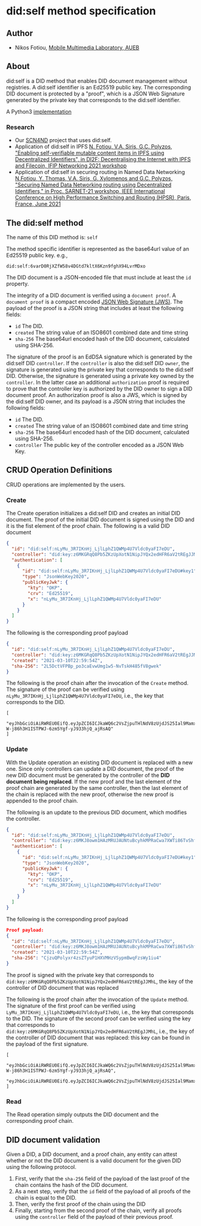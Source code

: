 # did:self method specification
## Author
* Nikos Fotiou, [Mobile Multimedia Laboratory, AUEB](https://mm.aueb.gr)

## About
did:self is a DID method that enables DID document management without registries. 
A did:self identifier is an Ed25519 public key.
The corresponding 
DID document is protected by a "proof", which is a JSON Web Signature generated
by the private key that corresponds to the did:self identifier.

A Python3 [implementation](https://github.com/mmlab-aueb/did-self-py)

### Research
* Our [SCN4ND](https://mm.aueb.gr/scn4ndn/) project that uses did:self.
* Application of did:self in IPFS [N. Fotiou, V.A. Siris, G.C. Polyzos,
"Enabling self-verifiable mutable content items in IPFS using Decentralized 
Identifiers", in DI2F: Decentralising the Internet with IPFS and Filecoin, IFIP Networking 2021 workshop](https://arxiv.org/abs/2105.08395)
* Application of did:self in securing routing in Named Data Networking
[N.Fotiou, Y. Thomas, V.A. Siris, G. Xylomenos and G.C. Polyzos, "Securing Named Data Networking routing using Decentralized Identifiers," in Proc. SARNET-21 workshop, IEEE International Conference on High Performance Switching and Routing (HPSR), Paris, France, June 2021](https://mm.aueb.gr/publications/12279f1a-8166-4560-aead-56dfe90df93f.pdf)

## The did:self method 
The name of this DID method is: `self`

The method specific identifier is represented as the base64url value
of an Ed25519 public key. e.g.,

```
did:self:6varD0RjXZfW58v4DGtd7kltX6Kzn9fghX94LvrMDxo
```

The DID document is a JSON-encoded file that must include at least
the `id` property.  

The integrity of a DID document is verified using a 
`document proof`. A `document proof` is a compact encoded 
[JSON Web Signature (JWS)](https://tools.ietf.org/html/rfc7515).
The payload of the proof is a JSON string that includes at least the following 
fields: 

* `id` The DID.
* `created` The string value of an ISO8601 combined date and time string
* `sha-256` The base64url encoded hash of the DID document, calculated using SHA-256.

The signature of the proof is an EdDSA signature which is generated 
by the did:self DID `controller`. If the `controller` is also the did:self 
DID `owner`, the signature is generated using the private key that corresponds 
to the did:self DID. Otherwise, the signature is generated using a private key
owned by the `controller`. In the latter case an additional
`authorization` proof is required to prove that the controller key is
authorized by the DID owner to sign a DID document proof. An authorization proof 
is also a JWS, which is signed by the did:self DID owner, and its payload is 
a JSON string that includes the following fields:

* `id` The DID.
* `created` The string value of an ISO8601 combined date and time string
* `sha-256` The base64url encoded hash of the DID document, calculated using SHA-256.
* `controller` The public key of the controller encoded as a JSON Web Key. 


## CRUD Operation Definitions
CRUD operations are implemented by the users. 

### Create
The Create operation initializes a did:self DID and creates an initial DID document. 
The proof of the initial DID document is signed using the DID
and it is the fist element of the proof chain. The following is a valid DID document

```JSON
{
  "id": "did:self:nLyMu_3R7IKnHj_LjlLphZ1QWMp4U7Vldc0yaFI7eDU",
  "controller": "did:key:z6MKGRqQ8Pb5ZKzUpXotN1NipJYQx2edHFR6aV2tREgJJMhL",
  "authentication": [
    {
      "id": "did:self:nLyMu_3R7IKnHj_LjlLphZ1QWMp4U7Vldc0yaFI7eDU#key1",
      "type": "JsonWebKey2020",
      "publicKeyJwk": {
        "kty": "OKP",
        "crv": "Ed25519",
        "x": "nLyMu_3R7IKnHj_LjlLphZ1QWMp4U7Vldc0yaFI7eDU"
      }
    }
  ]
}
```

The following is the corresponding proof payload

```JSON
{
  "id": "did:self:nLyMu_3R7IKnHj_LjlLphZ1QWMp4U7Vldc0yaFI7eDU",
  "controller": "did:key:z6MKGRqQ8Pb5ZKzUpXotN1NipJYQx2edHFR6aV2tREgJJMhL",
  "created": "2021-03-10T22:59:54Z",
  "sha-256": "2L5DctVFPBp_po3caEvwUmg1w5-NvTskH485fV8gwek"
}
```

The following is the proof chain after the invocation of the `Create` method. The signature
of the proof can be verified using `nLyMu_3R7IKnHj_LjlLphZ1QWMp4U7Vldc0yaFI7eDU`, i.e., the key
that corresponds to the DID.

```
[
  "eyJhbGciOiAiRWREU0EifQ.eyJpZCI6ICJkaWQ6c2VsZjpuTHlNdV8zUjdJS25Ial9MamxMcGhaMVFXTXA0VTdWbGRjMHlhRkk3ZURVIiwgImNvbnRyb2xsZXIiOiAiZGlkOmtleTp6Nk1LR1JxUThQYjVaS3pVcFhvdE4xTmlwSllReDJlZEhGUjZhVjJ0UkVnSkpNaEwiLCAiY3JlYXRlZCI6ICIyMDIxLTAzLTEwVDIyOjU5OjU0WiIsICJzaGEtMjU2IjogIjJMNURjdFZGUEJwX3BvM2NhRXZ3VW1nMXc1LU52VHNrSDQ4NWZWOGd3ZWsifQ.epEVNpCsb4wP7R1xakBpkA_nMWJmC9JtPXyK4sAf5ub2ju-W-j86h3H1ISTPWJ-6zm5Ygf-yJ933hjQ_ajRsAQ"
]
```

### Update
With the Update operation an existing DID document is replaced with a new one. 
Since only controllers can update a DID document, 
the proof of the new DID document must be generated 
by the controller of the **DID document being replaced**.
If the new proof and the last element of the proof chain are generated by the same controller, 
then the last element of the chain is replaced with the new proof, otherwise the new proof 
is appended to the proof chain.

The following is an update to the previous DID document, which modifies the controller.

```JSON
{
  "id": "did:self:nLyMu_3R7IKnHj_LjlLphZ1QWMp4U7Vldc0yaFI7eDU",
  "controller": "did:key:z6MKJ8owm1HAzMRUJAUNtuBcyhkMPRaCwa7XWTi86TvShf2w",
  "authentication": [
    {
      "id": "did:self:nLyMu_3R7IKnHj_LjlLphZ1QWMp4U7Vldc0yaFI7eDU#key1",
      "type": "JsonWebKey2020",
      "publicKeyJwk": {
        "kty": "OKP",
        "crv": "Ed25519",
        "x": "nLyMu_3R7IKnHj_LjlLphZ1QWMp4U7Vldc0yaFI7eDU"
      }
    }
  ]
}
```

The following is the corresponding proof payload

```JSON
Proof payload:
{
  "id": "did:self:nLyMu_3R7IKnHj_LjlLphZ1QWMp4U7Vldc0yaFI7eDU",
  "controller": "did:key:z6MKJ8owm1HAzMRUJAUNtuBcyhkMPRaCwa7XWTi86TvShf2w",
  "created": "2021-03-10T22:59:54Z",
  "sha-256": "CjzuQPolyxr4zsZTyuP1HXVMHzVSypmBwqFzsWy1iu4"
}
```
The proof is signed with the private key that corresponds to `did:key:z6MKGRqQ8Pb5ZKzUpXotN1NipJYQx2edHFR6aV2tREgJJMhL`,
the key of the controller of
DID document that was replaced

The following is the proof chain after the invocation of the `Update` method. The signature
of the first proof can be verified using `LyMu_3R7IKnHj_LjlLphZ1QWMp4U7Vldc0yaFI7eDU`, i.e., the key
that corresponds to the DID. The signature of the second proof can be verified using the key that corresponds to
`did:key:z6MKGRqQ8Pb5ZKzUpXotN1NipJYQx2edHFR6aV2tREgJJMhL`, i.e., the key of the controller of
DID document that was replaced: this key can be found in the payload of the first 
signature.

```
[
  "eyJhbGciOiAiRWREU0EifQ.eyJpZCI6ICJkaWQ6c2VsZjpuTHlNdV8zUjdJS25Ial9MamxMcGhaMVFXTXA0VTdWbGRjMHlhRkk3ZURVIiwgImNvbnRyb2xsZXIiOiAiZGlkOmtleTp6Nk1LR1JxUThQYjVaS3pVcFhvdE4xTmlwSllReDJlZEhGUjZhVjJ0UkVnSkpNaEwiLCAiY3JlYXRlZCI6ICIyMDIxLTAzLTEwVDIyOjU5OjU0WiIsICJzaGEtMjU2IjogIjJMNURjdFZGUEJwX3BvM2NhRXZ3VW1nMXc1LU52VHNrSDQ4NWZWOGd3ZWsifQ.epEVNpCsb4wP7R1xakBpkA_nMWJmC9JtPXyK4sAf5ub2ju-W-j86h3H1ISTPWJ-6zm5Ygf-yJ933hjQ_ajRsAQ",
  "eyJhbGciOiAiRWREU0EifQ.eyJpZCI6ICJkaWQ6c2VsZjpuTHlNdV8zUjdJS25Ial9MamxMcGhaMVFXTXA0VTdWbGRjMHlhRkk3ZURVIiwgImNvbnRyb2xsZXIiOiAiZGlkOmtleTp6Nk1LSjhvd20xSEF6TVJVSkFVTnR1QmN5aGtNUFJhQ3dhN1hXVGk4NlR2U2hmMnciLCAiY3JlYXRlZCI6ICIyMDIxLTAzLTEwVDIyOjU5OjU0WiIsICJzaGEtMjU2IjogIkNqenVRUG9seXhyNHpzWlR5dVAxSFhWTUh6VlN5cG1Cd3FGenNXeTFpdTQifQ.YJG_EmOsVBWo1yp19MTYqN2tITkXjoibNFQyYghazGbDWS1Rcr1wryrSO36jmoSST6MVdf5KRaImuCNkwHt9DQ"
]
```

### Read
The Read operation simply outputs the DID document and 
the corresponding proof chain.

## DID document validation
Given a DID, a DID document, and a proof chain, any entity can attest
whether or not the DID document is a valid document for the given DID 
using the following protocol.

1. First, verify that the `sha-256` field of the payload of the last proof of the chain contains the hash of the DID document.
1. As a next step, verify that the `id` field of the payload of all proofs of the chain is equal to the DID.
1. Then, verify the first proof of the chain using the DID
1. Finally, starting from the second proof of the chain, verify all proofs using the `controller` field of the payload of their previous proof.





